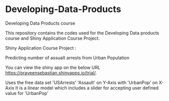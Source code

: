 # Developing-Data-Products
Developing Data Products course

This repository contains the codes used for the Developing Data products course and Shiny Application Course Project.

Shiny Application Course Project :

Predicting number of assualt arrests from Urban Population

You can view the shiny app on the below URL https://praveensebastian.shinyapps.io/trial/.

Uses the free data set 'USArrests'
'Assault' on Y-Axis with 'UrbanPop' on X-Axis
It is a linear model which includes a slider for accepting user defined value for 'UrbanPop'
